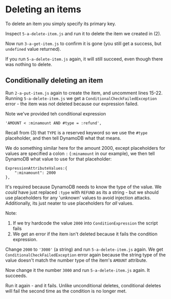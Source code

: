 
# Deleting an items

To delete an item you simply specify its primary key.

Inspect `5-a-delete-item.js` and run it to delete the item we created in (2). 

Now run `3-a-get-item.js` to confirm it is gone (you still get a success, but `undefined` value returned). 

If you run `5-a-delete-item.js` again, it will still succeed, even though there was nothing to delete.

## Conditionally deleting an item

Run `2-a-put-item.js` again to create the item, and uncomment lines 15-22. Running `5-a-delete-item.js` we get a `ConditionalCheckFailedException` error - the item was not deleted because our expression failed.

Note we've provided teh conditional expression

    'AMOUNT < :minamount AND #type = :refund', 

Recall from (3) that `TYPE` is a reserved keyword so we use the `#type` placeholder, and then tell DynamoDB what that means.

We do something similar here for the amount 2000, except placeholders for values are specified a colon `:` (`:minamount` in our example), we then tell DynamoDB what value to use for that placeholder:

    ExpressionAttributeValues:{
        ":minamount": 2000
    },

It's required because DynamoDB needs to know the type of the value. We *could* have just replaced `:type` with `REFUND` as its a string - but we should use placeholders for any 'unknown' values to avoid injection attacks. Additionally, its just neater to use placeholders for *all* values.

Note:

 1. If we try hardcode the value `2000` into `ConditionExpression` the script fails
 2. We get an error if the item isn't deleted because it fails the condition expression.

Change `2000` to `'3000'` (a string) and run `5-a-delete-item.js` again. We get `ConditionalCheckFailedException` error again because the string type of the value doesn't match the number type of the item's `AMOUNT` attribute.

Now change it the number `3000` and run `5-a-delete-item.js` again. It succeeds.

Run it again - and it fails. Unlike unconditional deletes, conditional deletes will fail the second time as the condition is no longer met.
